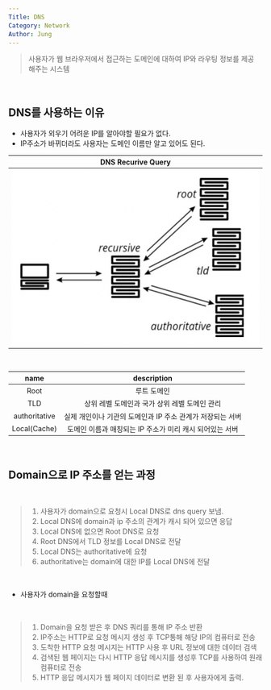 ```yaml
---
Title: DNS
Category: Network
Author: Jung
---
```


> 사용자가 웹 브라우저에서 접근하는 도메인에 대하여 IP와 라우팅 정보를 제공 해주는 시스템

</br>

## DNS를 사용하는 이유

- 사용자가 외우기 어려운 IP를 알아야할 필요가 없다.
- IP주소가 바뀌더라도 사용자는 도메인 이름만 알고 있어도 된다.

|            DNS Recurive Query            |
| :--------------------------------------: |
| ![dns_query image](../res/dns_query.png) |

</br>

|     name      |                        description                         |
| :-----------: | :--------------------------------------------------------: |
|     Root      |                        루트 도메인                         |
|      TLD      |       상위 레벨 도메인과 국가 상위 레벨 도메인 관리        |
| authoritative | 실제 개인이나 기관의 도메인과 IP 주소 관계가 저장되는 서버 |
| Local(Cache)  |  도메인 이름과 매칭되는 IP 주소가 미리 캐시 되어있는 서버  |

</br>

## Domain으로 IP 주소를 얻는 과정

</br>

> 1. 사용자가 domain으로 요청시 Local DNS로 dns query 보냄.
> 2. Local DNS에 domain과 ip 주소의 관계가 캐시 되어 있으면 응답
> 3. Local DNS에 없으면 Root DNS로 요청
> 4. Root DNS에서 TLD 정보를 Local DNS로 전달
> 5. Local DNS는 authoritative에 요청
> 6. authoritative는 domain에 대한 IP를 Local DNS에 전달

</br>

- 사용자가 domain을 요청할때

</br>

> 1. Domain을 요청 받은 후 DNS 쿼리를 통해 IP 주소 반환
> 2. IP주소는 HTTP로 요청 메시지 생성 후 TCP통해 해당 IP의 컴퓨터로 전송
> 3. 도착한 HTTP 요청 메시지는 HTTP 사용 후 URL 정보에 대한 데이터 검색
> 4. 검색된 웹 페이지는 다시 HTTP 응답 메시지를 생성후 TCP를 사용하여 원래 컴퓨터로 전송
> 5. HTTP 응답 메시지가 웹 페이지 데이터로 변환 된 후 사용자에게 출력.
